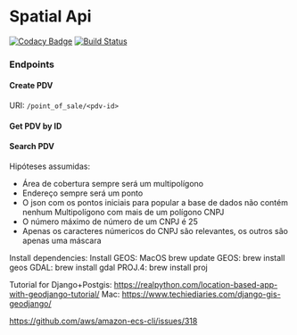 # Spatial Api

[![Codacy Badge](https://api.codacy.com/project/badge/Grade/5c2a1e2da9504bce829df47519c62cf8)](https://app.codacy.com/app/taciogt/spatial-api?utm_source=github.com&utm_medium=referral&utm_content=taciogt/spatial-api&utm_campaign=Badge_Grade_Dashboard)
[![Build Status](https://travis-ci.com/taciogt/spatial-api.svg?branch=master)](https://travis-ci.com/taciogt/spatial-api)


### Endpoints



#### Create PDV
URI: `/point_of_sale/<pdv-id>`

#### Get PDV by ID
#### Search PDV


Hipóteses assumidas:
* Área de cobertura sempre será um multipolígono
* Endereço sempre será um ponto
* O json com os pontos iniciais para popular a base de dados não contém nenhum Multipolígono com mais de um polígono
CNPJ
* O número máximo de número de um CNPJ é 25
* Apenas os caracteres númericos do CNPJ são relevantes, os outros são apenas uma máscara

Install dependencies:
Install GEOS:
MacOS
brew update
GEOS: brew install geos
GDAL: brew install gdal 
PROJ.4: brew install proj

Tutorial for Django+Postgis:
https://realpython.com/location-based-app-with-geodjango-tutorial/
Mac:
https://www.techiediaries.com/django-gis-geodjango/



https://github.com/aws/amazon-ecs-cli/issues/318